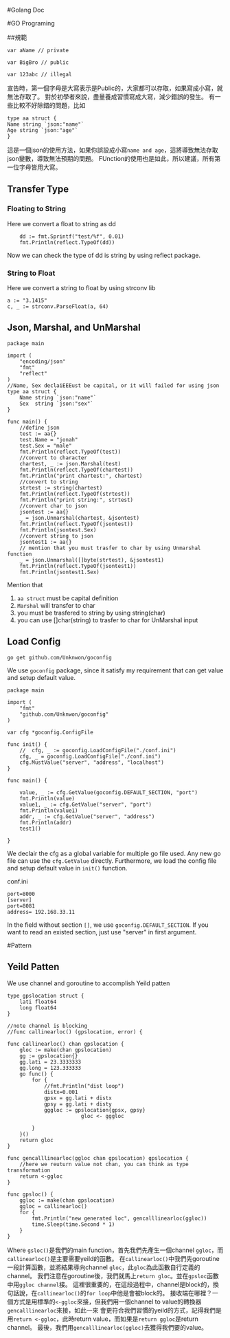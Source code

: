 #Golang Doc

#GO Programing


##規範

```
var aName // private

var BigBro // public

var 123abc // illegal
```
宣告時，第一個字母是大寫表示是Public的，大家都可以存取，如果寫成小寫，就無法存取了。
對於初學者來說，盡量養成習慣寫成大寫，減少錯誤的發生。
有一些比較不好除錯的問題，比如

```
type aa struct {
Name string `json:"name"`
Age string `json:"age"`
}
```
這是一個json的使用方法，如果你誤設成小寫`name and age`，這將導致無法存取json變數，導致無法預期的問題。
FUnction的使用也是如此，所以建議，所有第一位字母皆用大寫。






## Transfer Type

### Floating to String

Here we convert a float to string as dd
```
    dd := fmt.Sprintf("test/%f", 0.01)
    fmt.Println(reflect.TypeOf(dd))
```
Now we can check the type of dd is string by using reflect package.


### String to Float

Here we convert a string to float by using strconv lib

```
a := "3.1415"
c, _ := strconv.ParseFloat(a, 64)
```


## Json, Marshal, and UnMarshal

```
package main

import (
    "encoding/json"
    "fmt"
    "reflect"
)
//Name, Sex declaiEEEust be capital, or it will failed for using json
type aa struct {
    Name string `json:"name"`
    Sex  string `json:"sex"`
}

func main() {
    //define json
    test := aa{}
    test.Name = "jonah"
    test.Sex = "male"
    fmt.Println(reflect.TypeOf(test))
    //convert to character
    chartest, _ := json.Marshal(test)
    fmt.Println(reflect.TypeOf(chartest))
    fmt.Println("print chartest:", chartest)
    //convert to string
    strtest := string(chartest)
    fmt.Println(reflect.TypeOf(strtest))
    fmt.Println("print string:", strtest)
    //convert char to json
    jsontest := aa{}
    _ = json.Unmarshal(chartest, &jsontest)
    fmt.Println(reflect.TypeOf(jsontest))
    fmt.Println(jsontest.Sex)
    //convert string to json
    jsontest1 := aa{}
    // mention that you must trasfer to char by using Unmarshal function
    _ = json.Unmarshal([]byte(strtest), &jsontest1)
    fmt.Println(reflect.TypeOf(jsontest1))
    fmt.Println(jsontest1.Sex)

```
Mention that   
 1. `aa struct` must be capital definition
 2. `Marshal` will transfer to char 
 3. you must be trasfered to string by using string(char)
 4. you can use []char(string) to trasfer to char for UnMarshal input


## Load Config


```
go get github.com/Unknwon/goconfig
```

We use `goconfig` package, since it satisfy my requirement that can get value and setup default value.

```
package main

import (
    "fmt"
    "github.com/Unknwon/goconfig"
)

var cfg *goconfig.ConfigFile

func init() {
    //  cfg, _ := goconfig.LoadConfigFile("./conf.ini")
    cfg, _ = goconfig.LoadConfigFile("./conf.ini")
    cfg.MustValue("server", "address", "localhost")
}

func main() {

    value, _ := cfg.GetValue(goconfig.DEFAULT_SECTION, "port")
    fmt.Println(value)
    value1, _ := cfg.GetValue("server", "port")
    fmt.Println(value1)
    addr, _ := cfg.GetValue("server", "address")
    fmt.Println(addr)
    test1()

}
```
We declair the cfg as a global variable for multiple go file used.
Any new go file can use the `cfg.GetValue` directly.
Furthermore, we load the config file and setup default value in `init()` function.

conf.ini 

```
port=8000
[server]
port=8081
address= 192.168.33.11
```

In the field without section `[]`, we use `goconfig.DEFAULT_SECTION`.
If you want to read an existed section, just use "server" in first argument.


#Pattern

## Yeild Patten

We use channel and goroutine to accomplish Yeild patten

```
type gpslocation struct {
    lati float64
    long float64
}

//note channel is blocking
//func callinearloc() (gpslocation, error) {

func callinearloc() chan gpslocation {
    gloc := make(chan gpslocation)
    gg := gpslocation{}
    gg.lati = 23.3333333
    gg.long = 123.333333
    go func() {
        for {
            //fmt.Println("dist loop")
            distx=0.001
            gpsx = gg.lati + distx
            gpsy = gg.lati + disty
            gggloc := gpslocation{gpsx, gpsy}
                        gloc <- gggloc

        }
    }()
    return gloc
}

func gencalllinearloc(ggloc chan gpslocation) gpslocation {
    //here we reuturn value not chan, you can think as type transformation
    return <-ggloc
}

func gpsloc() {
    ggloc := make(chan gpslocation)
    ggloc = callinearloc()
    for {
        fmt.Println("new generated loc", gencalllinearloc(ggloc))
        time.Sleep(time.Second * 1)
    }
}
```

Where `gsloc()`是我們的main function，首先我們先產生一個channel `ggloc`，而`callinearloc()`是主要需要yeild的函數。
在`callinearloc()`中我們先goroutine一段計算函數，並將結果導向channel `gloc`，此`gloc`為此函數自行定義的channel。
我們注意在goroutine後，我們就馬上`return gloc`。並在`gpsloc`函數中用`ggloc channel`接。
這裡很重要的，在這段過程中，channel是block的，換句話說，在`callinearloc()`的`for loop`中他是會被block的。
接收端在哪裡？一個方式是用標準的`<-ggloc`來接，但我們用一個channel to value的轉換器`gencalllinearloc`來接，如此一來
會更符合我們習慣的yeild的方式，記得我們是用`return <-ggloc`，此時return value，而如果是`return ggloc`是return channel。
最後，我們用`gencalllinearloc(ggloc)`去獲得我們要的value。
